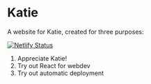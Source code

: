 # Katie
A website for Katie, created for three purposes:

[![Netlify Status](https://api.netlify.com/api/v1/badges/5ec405aa-751e-414b-afa0-bd33a69cbfbe/deploy-status)](https://app.netlify.com/projects/special-message-k/deploys)

<ol>
<li>Appreciate Katie!</li>
<li>Try out React for webdev</li>
<li>Try out automatic deployment</li>
</ol>
